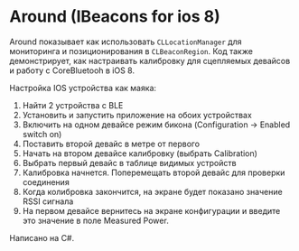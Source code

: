 Around (IBeacons for ios 8)
================
Around показывает как использовать `CLLocationManager` для мониторинга и позиционирования в `CLBeaconRegion`.
Код также демонстрирует, как настраивать калибровку для сцепляемых девайсов и работу с CoreBluetooh в iOS 8.

Настройка IOS устройства как маяка:

1) Найти 2 устройства с BLE
2) Установить и запустить приложение на обоих устройствах
3) Включить на одном девайсе режим бикона (Configuration -> Enabled switch on)
4) Поставить второй девайс в метре от первого
5) Начать на втором девайсе калибровку (выбрать Calibration)
6) Выбрать первый девайс в таблице видимых устройств 
7) Калибровка начнется. Поперемещать второй девайс для проверки соединения
8) Когда колибровка закончится, на экране будет показано значение RSSI сигнала
9) На первом девайсе вернитесь на экране конфигурации и введите это значение в поле Measured Power.

Написано на C#.

